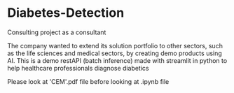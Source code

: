 # Diabetes-Detection

Consulting project as a consultant

The company wanted to extend its solution portfolio to other sectors, such as the life sciences and medical sectors, by creating demo products using AI.
This is a demo restAPI (batch inference) made with streamlit in python to help healthcare professionals diagnose diabetics

Please look at 'CEM'.pdf file before looking at .ipynb file
